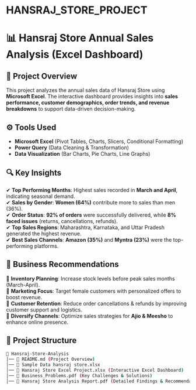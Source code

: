 # HANSRAJ_STORE_PROJECT

# 📊 Hansraj Store Annual Sales Analysis (Excel Dashboard)

## 📝 Project Overview
This project analyzes the annual sales data of Hansraj Store using **Microsoft Excel**. The interactive dashboard provides insights into **sales performance, customer demographics, order trends, and revenue breakdowns** to support data-driven decision-making.

## ⚙️ Tools Used
- **Microsoft Excel** (Pivot Tables, Charts, Slicers, Conditional Formatting)
- **Power Query** (Data Cleaning & Transformation)
- **Data Visualization** (Bar Charts, Pie Charts, Line Graphs)

## 🔍 Key Insights
✔ **Top Performing Months**: Highest sales recorded in **March and April**, indicating seasonal demand.  
✔ **Sales by Gender**: **Women (64%)** contribute more to sales than men (36%).  
✔ **Order Status**: **92% of orders** were successfully delivered, while **8% faced issues** (returns, cancellations, refunds).  
✔ **Top Sales Regions**: Maharashtra, Karnataka, and Uttar Pradesh generated the highest revenue.  
✔ **Best Sales Channels**: **Amazon (35%)** and **Myntra (23%)** were the top-performing platforms.  

## 📌 Business Recommendations
🔹 **Inventory Planning**: Increase stock levels before peak sales months (March-April).  
🔹 **Marketing Focus**: Target female customers with personalized offers to boost revenue.  
🔹 **Customer Retention**: Reduce order cancellations & refunds by improving customer support and logistics.  
🔹 **Diversify Channels**: Optimize sales strategies for **Ajio & Meesho** to enhance online presence.  

## 📂 Project Structure
```bash
📁 Hansraj-Store-Analysis
│── 📜 README.md (Project Overview)
│── 📜 Sample Data hansraj store.xlsx
│── 📜 Hansraj Store Excel Project.xlsx (Interactive Excel Dashboard)
│── 📜 Business_Problems.pdf (Key Challenges & Solutions)
│── 📜 Hansraj Store Analysis Report.pdf (Detailed Findings & Recommendations)


